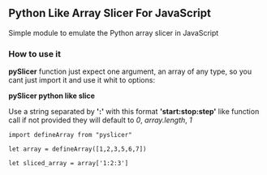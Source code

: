 ## Python Like Array Slicer For JavaScript

Simple module to emulate the Python array slicer in JavaScript

### How to use it

**pySlicer** function just expect one argument, an array of any type,
so you cant just import it and use it whit to options:

**pySlicer python like slice**

Use a string separated by **':'** with this format **'start:stop:step'**
like function call if not provided they will default to _0_, _array.length_, _1_

```
import defineArray from "pyslicer"

let array = defineArray([1,2,3,5,6,7])

let sliced_array = array['1:2:3']

```
